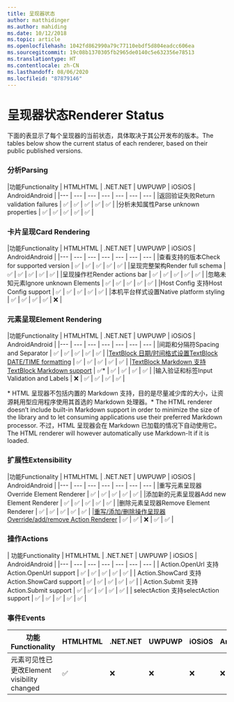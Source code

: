 ```yaml
---
title: 呈现器状态
author: matthidinger
ms.author: mahiding
ms.date: 10/12/2018
ms.topic: article
ms.openlocfilehash: 1042fd862990a79c77110ebdf5d804eadcc606ea
ms.sourcegitcommit: 19c08b1370305fb2965de0140c5e632356e78513
ms.translationtype: HT
ms.contentlocale: zh-CN
ms.lasthandoff: 08/06/2020
ms.locfileid: "87879146"
---
```

# <a name="renderer-status"></a><span data-ttu-id="94a59-102">呈现器状态</span><span class="sxs-lookup"><span data-stu-id="94a59-102">Renderer Status</span></span>
<span data-ttu-id="94a59-103">下面的表显示了每个呈现器的当前状态，具体取决于其公开发布的版本。</span><span class="sxs-lookup"><span data-stu-id="94a59-103">The tables below show the current status of each renderer, based on their public published versions.</span></span>

### <a name="parsing"></a><span data-ttu-id="94a59-104">分析</span><span class="sxs-lookup"><span data-stu-id="94a59-104">Parsing</span></span>

|<span data-ttu-id="94a59-105">功能</span><span class="sxs-lookup"><span data-stu-id="94a59-105">Functionality</span></span> | <span data-ttu-id="94a59-106">HTML</span><span class="sxs-lookup"><span data-stu-id="94a59-106">HTML</span></span> | <span data-ttu-id="94a59-107">.NET</span><span class="sxs-lookup"><span data-stu-id="94a59-107">.NET</span></span> | <span data-ttu-id="94a59-108">UWP</span><span class="sxs-lookup"><span data-stu-id="94a59-108">UWP</span></span> | <span data-ttu-id="94a59-109">iOS</span><span class="sxs-lookup"><span data-stu-id="94a59-109">iOS</span></span> | <span data-ttu-id="94a59-110">Android</span><span class="sxs-lookup"><span data-stu-id="94a59-110">Android</span></span> |
|--- | --- | --- | --- | --- | --- | --- |
|<span data-ttu-id="94a59-111">返回验证失败</span><span class="sxs-lookup"><span data-stu-id="94a59-111">Return validation failures</span></span> | ✅ | ✅ | ✅ | ✅ | ✅ |
|<span data-ttu-id="94a59-112">分析未知属性</span><span class="sxs-lookup"><span data-stu-id="94a59-112">Parse unknown properties</span></span> | ✅ | ✅ | ✅ | ✅ | ✅ |

### <a name="card-rendering"></a><span data-ttu-id="94a59-113">卡片呈现</span><span class="sxs-lookup"><span data-stu-id="94a59-113">Card Rendering</span></span>

|<span data-ttu-id="94a59-114">功能</span><span class="sxs-lookup"><span data-stu-id="94a59-114">Functionality</span></span> | <span data-ttu-id="94a59-115">HTML</span><span class="sxs-lookup"><span data-stu-id="94a59-115">HTML</span></span> | <span data-ttu-id="94a59-116">.NET</span><span class="sxs-lookup"><span data-stu-id="94a59-116">.NET</span></span> | <span data-ttu-id="94a59-117">UWP</span><span class="sxs-lookup"><span data-stu-id="94a59-117">UWP</span></span> | <span data-ttu-id="94a59-118">iOS</span><span class="sxs-lookup"><span data-stu-id="94a59-118">iOS</span></span> | <span data-ttu-id="94a59-119">Android</span><span class="sxs-lookup"><span data-stu-id="94a59-119">Android</span></span> |
|--- | --- | --- | --- | --- | --- | --- |
|<span data-ttu-id="94a59-120">查看支持的版本</span><span class="sxs-lookup"><span data-stu-id="94a59-120">Check for supported version</span></span> | ✅ | ✅ | ✅ | ✅ | ✅  |
|<span data-ttu-id="94a59-121">呈现完整架构</span><span class="sxs-lookup"><span data-stu-id="94a59-121">Render full schema</span></span> | ✅ | ✅ | ✅ | ✅ | ✅ |
|<span data-ttu-id="94a59-122">呈现操作栏</span><span class="sxs-lookup"><span data-stu-id="94a59-122">Render actions bar</span></span> | ✅ | ✅ | ✅ | ✅ | ✅ |
|<span data-ttu-id="94a59-123">忽略未知元素</span><span class="sxs-lookup"><span data-stu-id="94a59-123">Ignore unknown Elements</span></span> | ✅ | ✅ | ✅ | ✅ | ✅ |
|<span data-ttu-id="94a59-124">Host Config 支持</span><span class="sxs-lookup"><span data-stu-id="94a59-124">Host Config support</span></span> | ✅ | ✅ | ✅ | ✅ | ✅ |
|<span data-ttu-id="94a59-125">本机平台样式设置</span><span class="sxs-lookup"><span data-stu-id="94a59-125">Native platform styling</span></span> | ✅ | ✅ | ✅ | ✅ | ❌ |

### <a name="element-rendering"></a><span data-ttu-id="94a59-126">元素呈现</span><span class="sxs-lookup"><span data-stu-id="94a59-126">Element Rendering</span></span>

|<span data-ttu-id="94a59-127">功能</span><span class="sxs-lookup"><span data-stu-id="94a59-127">Functionality</span></span> | <span data-ttu-id="94a59-128">HTML</span><span class="sxs-lookup"><span data-stu-id="94a59-128">HTML</span></span> | <span data-ttu-id="94a59-129">.NET</span><span class="sxs-lookup"><span data-stu-id="94a59-129">.NET</span></span> | <span data-ttu-id="94a59-130">UWP</span><span class="sxs-lookup"><span data-stu-id="94a59-130">UWP</span></span> | <span data-ttu-id="94a59-131">iOS</span><span class="sxs-lookup"><span data-stu-id="94a59-131">iOS</span></span> | <span data-ttu-id="94a59-132">Android</span><span class="sxs-lookup"><span data-stu-id="94a59-132">Android</span></span> |
|--- | --- | --- | --- | --- | --- | --- |
|<span data-ttu-id="94a59-133">间距和分隔符</span><span class="sxs-lookup"><span data-stu-id="94a59-133">Spacing and Separator</span></span> | ✅ | ✅ | ✅ | ✅ | ✅ |
|[<span data-ttu-id="94a59-134">TextBlock 日期/时间格式设置</span><span class="sxs-lookup"><span data-stu-id="94a59-134">TextBlock DATE/TIME formatting</span></span>](../authoring-cards/text-features.md#datetime-formatting-and-localization) | ✅ | ✅ | ✅ | ✅ | ✅ |
|[<span data-ttu-id="94a59-135">TextBlock Markdown 支持</span><span class="sxs-lookup"><span data-stu-id="94a59-135">TextBlock Markdown support</span></span>](../authoring-cards/text-features.md#markdown-commonmark-subset) | ✅* | ✅ | ✅ | ✅ | ✅ |
|<span data-ttu-id="94a59-136">输入验证和标签</span><span class="sxs-lookup"><span data-stu-id="94a59-136">Input Validation and Labels</span></span> | ❌ | ✅ | ✅ | ✅ | ✅ |


<span data-ttu-id="94a59-137">\* HTML 呈现器不包括内置的 Markdown 支持，目的是尽量减少库的大小，让资源耗用型应用程序使用其首选的 Markdown 处理器。</span><span class="sxs-lookup"><span data-stu-id="94a59-137">\* The HTML renderer doesn’t include built-in Markdown support in order to minimize the size of the library and to let consuming applications use their preferred Markdown processor.</span></span> <span data-ttu-id="94a59-138">不过，HTML 呈现器会在 Markdown 已加载的情况下自动使用它。</span><span class="sxs-lookup"><span data-stu-id="94a59-138">The HTML renderer will however automatically use Markdown-It if it is loaded.</span></span>

### <a name="extensibility"></a><span data-ttu-id="94a59-139">扩展性</span><span class="sxs-lookup"><span data-stu-id="94a59-139">Extensibility</span></span>

|<span data-ttu-id="94a59-140">功能</span><span class="sxs-lookup"><span data-stu-id="94a59-140">Functionality</span></span> | <span data-ttu-id="94a59-141">HTML</span><span class="sxs-lookup"><span data-stu-id="94a59-141">HTML</span></span> | <span data-ttu-id="94a59-142">.NET</span><span class="sxs-lookup"><span data-stu-id="94a59-142">.NET</span></span> | <span data-ttu-id="94a59-143">UWP</span><span class="sxs-lookup"><span data-stu-id="94a59-143">UWP</span></span> | <span data-ttu-id="94a59-144">iOS</span><span class="sxs-lookup"><span data-stu-id="94a59-144">iOS</span></span> | <span data-ttu-id="94a59-145">Android</span><span class="sxs-lookup"><span data-stu-id="94a59-145">Android</span></span> |
|--- | --- | --- | --- | --- | --- | --- |
|<span data-ttu-id="94a59-146">重写元素呈现器</span><span class="sxs-lookup"><span data-stu-id="94a59-146">Override Element Renderer</span></span> | ✅ | ✅ | ✅ | ✅ | ✅ |
|<span data-ttu-id="94a59-147">添加新的元素呈现器</span><span class="sxs-lookup"><span data-stu-id="94a59-147">Add new Element Renderer</span></span> | ✅ | ✅ | ✅ | ✅ | ✅ |
|<span data-ttu-id="94a59-148">删除元素呈现器</span><span class="sxs-lookup"><span data-stu-id="94a59-148">Remove Element Renderer</span></span> | ✅ | ✅ | ✅ | ✅ | ✅ |
|[<span data-ttu-id="94a59-149">重写/添加/删除操作呈现器</span><span class="sxs-lookup"><span data-stu-id="94a59-149">Override/add/remove Action Renderer</span></span>](https://github.com/Microsoft/AdaptiveCards/issues/1671) | ✅ | ✅ | ❌ | ✅ | ✅ |

### <a name="actions"></a><span data-ttu-id="94a59-150">操作</span><span class="sxs-lookup"><span data-stu-id="94a59-150">Actions</span></span>

| <span data-ttu-id="94a59-151">功能</span><span class="sxs-lookup"><span data-stu-id="94a59-151">Functionality</span></span> | <span data-ttu-id="94a59-152">HTML</span><span class="sxs-lookup"><span data-stu-id="94a59-152">HTML</span></span> | <span data-ttu-id="94a59-153">.NET</span><span class="sxs-lookup"><span data-stu-id="94a59-153">.NET</span></span> | <span data-ttu-id="94a59-154">UWP</span><span class="sxs-lookup"><span data-stu-id="94a59-154">UWP</span></span> | <span data-ttu-id="94a59-155">iOS</span><span class="sxs-lookup"><span data-stu-id="94a59-155">iOS</span></span> | <span data-ttu-id="94a59-156">Android</span><span class="sxs-lookup"><span data-stu-id="94a59-156">Android</span></span> |
|--- | --- | --- | --- | --- | --- | --- |
| <span data-ttu-id="94a59-157">Action.OpenUrl 支持</span><span class="sxs-lookup"><span data-stu-id="94a59-157">Action.OpenUrl support</span></span> | ✅ | ✅ | ✅ | ✅ | ✅  |
| <span data-ttu-id="94a59-158">Action.ShowCard 支持</span><span class="sxs-lookup"><span data-stu-id="94a59-158">Action.ShowCard support</span></span>  | ✅ | ✅ | ✅ | ✅ | ✅ |
| <span data-ttu-id="94a59-159">Action.Submit 支持</span><span class="sxs-lookup"><span data-stu-id="94a59-159">Action.Submit support</span></span>  | ✅ | ✅ | ✅ | ✅ | ✅  |
| <span data-ttu-id="94a59-160">selectAction 支持</span><span class="sxs-lookup"><span data-stu-id="94a59-160">selectAction support</span></span> | ✅ | ✅ | ✅ | ✅ | ✅ |

### <a name="events"></a><span data-ttu-id="94a59-161">事件</span><span class="sxs-lookup"><span data-stu-id="94a59-161">Events</span></span>

|       <span data-ttu-id="94a59-162">功能</span><span class="sxs-lookup"><span data-stu-id="94a59-162">Functionality</span></span>        | <span data-ttu-id="94a59-163">HTML</span><span class="sxs-lookup"><span data-stu-id="94a59-163">HTML</span></span> | <span data-ttu-id="94a59-164">.NET</span><span class="sxs-lookup"><span data-stu-id="94a59-164">.NET</span></span> | <span data-ttu-id="94a59-165">UWP</span><span class="sxs-lookup"><span data-stu-id="94a59-165">UWP</span></span> | <span data-ttu-id="94a59-166">iOS</span><span class="sxs-lookup"><span data-stu-id="94a59-166">iOS</span></span> | <span data-ttu-id="94a59-167">Android</span><span class="sxs-lookup"><span data-stu-id="94a59-167">Android</span></span> | 
|----------------------------|------|------|-----|-----|---------|
| <span data-ttu-id="94a59-168">元素可见性已更改</span><span class="sxs-lookup"><span data-stu-id="94a59-168">Element visibility changed</span></span> |  ✅   |  ❌   |  ❌  |  ❌  | ❌ |

